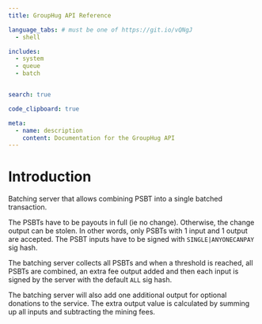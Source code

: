 ```yaml
---
title: GroupHug API Reference

language_tabs: # must be one of https://git.io/vQNgJ
  - shell

includes:
  - system
  - queue
  - batch


search: true

code_clipboard: true

meta:
  - name: description
    content: Documentation for the GroupHug API
---
```


# Introduction

Batching server that allows combining PSBT into a single batched transaction.

The PSBTs have to be payouts in full (ie no change). Otherwise, the change output can be stolen.
In other words, only PSBTs with 1 input and 1 output are accepted.
The PSBT inputs have to be signed with `SINGLE|ANYONECANPAY` sig hash.

The batching server collects all PSBTs and when a threshold is reached, all PSBTs are combined, an extra fee output added and then each input is signed by the server with the default `ALL` sig hash.

The batching server will also add one additional output for optional donations to the service. The extra output value is calculated by summing up all inputs and subtracting the mining fees.
